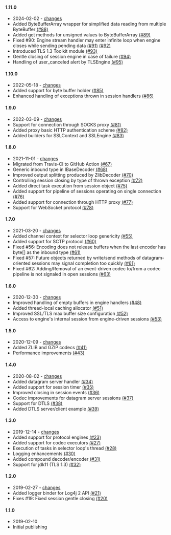 #### 1.11.0
 - 2024-02-02 - [changes](https://github.com/snf4j/snf4j/compare/v1.10.0...v1.11.0)
 - Added ByteBufferArray wrapper for simplified data reading from multiple ByteBuffer [(#88)](https://github.com/snf4j/snf4j/pull/88)
 - Added get methods for unsigned values to ByteBufferArray [(#89)](https://github.com/snf4j/snf4j/pull/89)
 - Fixed #90: Engine stream handler may enter infinite loop when engine closes while sending pending data [(#91)](https://github.com/snf4j/snf4j/pull/91) [(#92)](https://github.com/snf4j/snf4j/pull/92)
 - Introduced TLS 1.3 Toolkit module [(#93)](https://github.com/snf4j/snf4j/pull/93)
 - Gentle closing of session engine in case of failure [(#94)](https://github.com/snf4j/snf4j/pull/94)
 - Handling of user_canceled alert by TLSEngine [(#95)](https://github.com/snf4j/snf4j/pull/95)

#### 1.10.0
 - 2022-05-18 - [changes](https://github.com/snf4j/snf4j/compare/v1.9.0...v1.10.0)
 - Added support for byte buffer holder [(#85)](https://github.com/snf4j/snf4j/pull/85)
 - Enhanced handling of exceptions thrown in session handlers [(#86)](https://github.com/snf4j/snf4j/pull/86)

#### 1.9.0
 - 2022-03-09 - [changes](https://github.com/snf4j/snf4j/compare/v1.8.0...v1.9.0)
 - Support for connection through SOCKS proxy [(#81)](https://github.com/snf4j/snf4j/pull/81)
 - Added proxy basic HTTP authentication scheme [(#82)](https://github.com/snf4j/snf4j/pull/82)
 - Added builders for SSLContext and SSLEngine [(#83)](https://github.com/snf4j/snf4j/pull/83)

#### 1.8.0
 - 2021-11-01 - [changes](https://github.com/snf4j/snf4j/compare/v1.7.0...v1.8.0)
 - Migrated from Travis-CI to GitHub Action [(#67)](https://github.com/snf4j/snf4j/pull/67)
 - Generic inbound type in IBaseDecoder [(#68)](https://github.com/snf4j/snf4j/pull/68)
 - Improved output splitting produced by ZlibDecoder [(#70)](https://github.com/snf4j/snf4j/pull/70)
 - Controlling session closing by type of thrown exception [(#72)](https://github.com/snf4j/snf4j/pull/72)
 - Added direct task execution from session object [(#75)](https://github.com/snf4j/snf4j/pull/75)
 - Added support for pipeline of sessions operating on single connection [(#76)](https://github.com/snf4j/snf4j/pull/76)
 - Added support for connection through HTTP proxy [(#77)](https://github.com/snf4j/snf4j/pull/77)
 - Support for WebSocket protocol [(#78)](https://github.com/snf4j/snf4j/pull/78)

#### 1.7.0
 - 2021-03-20 - [changes](https://github.com/snf4j/snf4j/compare/v1.6.0...v1.7.0)
 - Added channel context for selector loop genericity [(#55)](https://github.com/snf4j/snf4j/pull/55)
 - Added support for SCTP protocol [(#60)](https://github.com/snf4j/snf4j/pull/60)
 - Fixed #56: Encoding does not release buffers when the last encoder has byte[] as the inbound type [(#61)](https://github.com/snf4j/snf4j/pull/61)
 - Fixed #57: Future objects returned by write/send methods of datagram-oriented sessions may signal completion too quickly [(#61)](https://github.com/snf4j/snf4j/pull/61)
 - Fixed #62: Adding/Removal of an event-driven codec to/from a codec pipeline is not signaled in open sessions [(#63)](https://github.com/snf4j/snf4j/pull/63)
 
#### 1.6.0
 - 2020-12-30 - [changes](https://github.com/snf4j/snf4j/compare/v1.5.0...v1.6.0)
 - Improved handling of empty buffers in engine handlers [(#48)](https://github.com/snf4j/snf4j/pull/48)
 - Added thread-local caching allocator [(#51)](https://github.com/snf4j/snf4j/pull/51)
 - Improved SSL/TLS max buffer size configuration [(#52)](https://github.com/snf4j/snf4j/pull/52)
 - Access to engine's internal session from engine-driven sessions [(#53)](https://github.com/snf4j/snf4j/pull/53)

#### 1.5.0
 - 2020-12-09 - [changes](https://github.com/snf4j/snf4j/compare/v1.4.0...v1.5.0)
 - Added ZLIB and GZIP codecs [(#41)](https://github.com/snf4j/snf4j/pull/41)
 - Performance improvements [(#43)](https://github.com/snf4j/snf4j/pull/43)

#### 1.4.0
 - 2020-08-02 - [changes](https://github.com/snf4j/snf4j/compare/v1.3.0...v1.4.0)
 - Added datagram server handler [(#34)](https://github.com/snf4j/snf4j/pull/34)
 - Added support for session timer [(#35)](https://github.com/snf4j/snf4j/pull/35)
 - Improved closing in session events [(#36)](https://github.com/snf4j/snf4j/pull/36)
 - Codec improvements for datagram server sessions [(#37)](https://github.com/snf4j/snf4j/pull/37)
 - Support for DTLS [(#38)](https://github.com/snf4j/snf4j/pull/38)
 - Added DTLS server/client example [(#39)](https://github.com/snf4j/snf4j/pull/39)

#### 1.3.0
 - 2019-12-14 - [changes](https://github.com/snf4j/snf4j/compare/v1.2.0...v1.3.0)
 - Added support for protocol engines [(#23)](https://github.com/snf4j/snf4j/pull/23)
 - Added support for codec executors [(#27)](https://github.com/snf4j/snf4j/pull/27)
 - Execution of tasks in selector loop's thread [(#28)](https://github.com/snf4j/snf4j/pull/28)
 - Logging enhancements [(#30)](https://github.com/snf4j/snf4j/pull/30)
 - Added compound decoder/encoder [(#31)](https://github.com/snf4j/snf4j/pull/31)
 - Support for jdk11 (TLS 1.3) [(#32)](https://github.com/snf4j/snf4j/pull/32)
 
#### 1.2.0
 - 2019-02-27 - [changes](https://github.com/snf4j/snf4j/compare/v1.1.0...v1.2.0)
 - Added logger binder for Log4j 2 API [(#21)](https://github.com/snf4j/snf4j/pull/21)
 - Fixes #19: Fixed session gentle closing [(#20)](https://github.com/snf4j/snf4j/pull/20)
 
 #### 1.1.0
 - 2019-02-10 
 - Initial publishing
